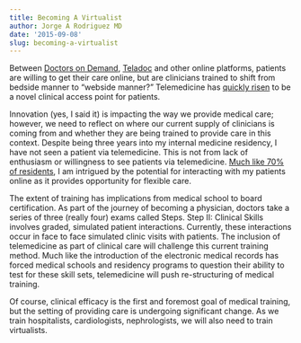 ```yaml
---
title: Becoming A Virtualist
author: Jorge A Rodriguez MD
date: '2015-09-08'
slug: becoming-a-virtualist
---
```

Between [Doctors on Demand](https://www.doctorondemand.com/), [Teladoc](https://www.teladoc.com/) and other online platforms, patients are willing to get their care online, but are clinicians trained to shift from bedside manner to “webside manner?” Telemedicine has [quickly risen](https://mobile.nytimes.com/2015/07/12/health/modern-doctors-house-calls-skype-chat-and-fast-diagnosis.html?referrer=) to be a novel clinical access point for patients.

Innovation (yes, I said it) is impacting the way we provide medical care; however, we need to reflect on where our current supply of clinicians is coming from and whether they are being trained to provide care in this context. Despite being three years into my internal medicine residency, I have not seen a patient via telemedicine. This is not from lack of enthusiasm or willingness to see patients via telemedicine. [Much like 70% of residents](https://www.medscape.com/features/slideshow/public/residents-salary-and-debt-report-2015-part-2#page=11), I am intrigued by the potential for interacting with my patients online as it provides opportunity for flexible care.

The extent of training has implications from medical school to board certification. As part of the journey of becoming a physician, doctors take a series of three (really four) exams called Steps. Step II: Clinical Skills involves graded, simulated patient interactions. Currently, these interactions occur in face to face simulated clinic visits with patients. The inclusion of telemedicine as part of clinical care will challenge this current training method. Much like the introduction of the electronic medical records has forced medical schools and residency programs to question their ability to test for these skill sets, telemedicine will push re-structuring of medical training.

Of course, clinical efficacy is the first and foremost goal of medical training, but the setting of providing care is undergoing significant change. As we train hospitalists, cardiologists, nephrologists, we will also need to train virtualists.
